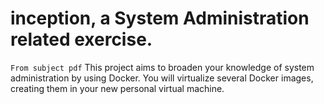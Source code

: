 # inception, a System Administration related exercise.
` From subject pdf `
This project aims to broaden your knowledge of system administration by using Docker. You will virtualize several Docker images, creating them in your new personal virtual machine.
